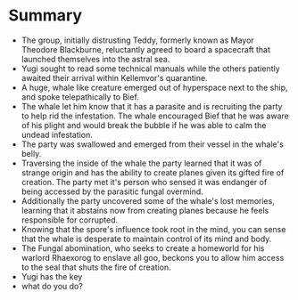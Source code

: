 # Summary
- The group, initially distrusting Teddy, formerly known as Mayor Theodore Blackburne, reluctantly agreed to board a spacecraft that launched themselves into the astral sea.
- Yugi sought to read some technical manuals while the others patiently awaited their arrival within Kellemvor's quarantine.
- A huge, whale like creature emerged out of hyperspace next to the ship, and spoke telepathically to Bief.
- The whale let him know that it has a parasite and is recruiting the party to help rid the infestation. The whale encouraged Bief that he was aware of his plight and would break the bubble if he was able to calm the undead infestation.
- The party was swallowed and emerged from their vessel in the whale's belly.
- Traversing the inside of the whale the party learned that it was of strange origin and has the ability to create planes given its gifted fire of creation. The party met it's person who sensed it was endanger of being accessed by the parasitic fungal overmind.
- Additionally the party uncovered some of the whale's lost memories, learning that it abstains now from creating planes because he feels responsible for corrupted.
- Knowing that the spore's influence took root in the mind, you can sense that the whale is desperate to maintain control of its mind and body.
- The Fungal abomination, who seeks to create a homeworld for his warlord Rhaexorog to enslave all goo, beckons you to allow him access to the seal that shuts the fire of creation.
- Yugi has the key
- what do you do?